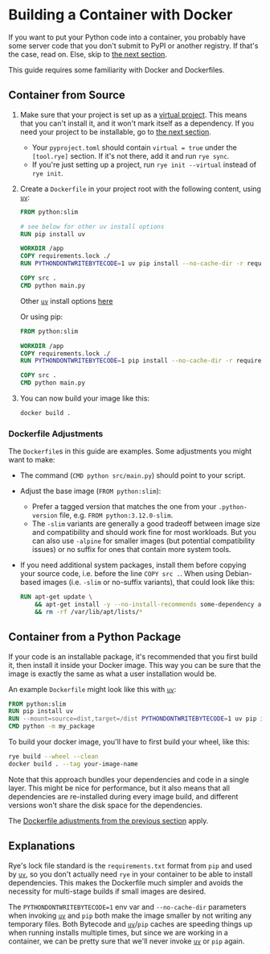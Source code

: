 # Building a Container with Docker

If you want to put your Python code into a container, you probably have some server code that you don't submit to PyPI or another registry.
If that's the case, read on. Else, skip to [the next section](#container-from-a-python-package).

This guide requires some familiarity with Docker and Dockerfiles.

## Container from Source

1. Make sure that your project is set up as a [virtual project](./virtual.md).
     This means that you can't install it, and it won't mark itself as a dependency.
     If you need your project to be installable, go to [the next section](#container-from-a-python-package).
  
     - Your `pyproject.toml` should contain `virtual = true` under the `[tool.rye]` section. If it's not there, add it and run `rye sync`.
     - If you're just setting up a project, run `rye init --virtual` instead of `rye init`.

2. Create a `Dockerfile` in your project root with the following content, using [`uv`](https://github.com/astral-sh/uv):
    
    ```Dockerfile
    FROM python:slim
    
    # see below for other uv install options
    RUN pip install uv

    WORKDIR /app
    COPY requirements.lock ./
    RUN PYTHONDONTWRITEBYTECODE=1 uv pip install --no-cache-dir -r requirements.lock
    
    COPY src .
    CMD python main.py
    ```

    Other [`uv`](https://github.com/astral-sh/uv) install options [here](https://github.com/astral-sh/uv?tab=readme-ov-file#getting-started)

    Or using pip:

    ```Dockerfile
    FROM python:slim
    
    WORKDIR /app
    COPY requirements.lock ./
    RUN PYTHONDONTWRITEBYTECODE=1 pip install --no-cache-dir -r requirements.lock
    
    COPY src .
    CMD python main.py
    ```

3. You can now build your image like this:
   
    ```bash
    docker build .
    ```

### Dockerfile Adjustments

The `Dockerfile`s in this guide are examples. Some adjustments you might want to make:

- The command (`CMD python src/main.py`) should point to your script.
- Adjust the base image (`FROM python:slim`):
  - Prefer a tagged version that matches the one from your `.python-version` file, e.g. `FROM python:3.12.0-slim`.
  - The `-slim` variants are generally a good tradeoff between image size and compatibility and should work fine for most workloads. 
  But you can also use `-alpine` for smaller images (but potential compatibility issues) or no suffix for ones that contain more system tools.
- If you need additional system packages, install them before copying your source code, i.e. before the line `COPY src .`.
  When using Debian-based images (i.e. `-slim` or no-suffix variants), that could look like this:

  ```Dockerfile
  RUN apt-get update \
      && apt-get install -y --no-install-recommends some-dependency another-dependency \
      && rm -rf /var/lib/apt/lists/*
  ```

## Container from a Python Package

If your code is an installable package, it's recommended that you first build it, then install it inside your Docker image.
This way you can be sure that the image is exactly the same as what a user installation would be.

An example `Dockerfile` might look like this with [`uv`](https://github.com/astral-sh/uv):

```Dockerfile
FROM python:slim
RUN pip install uv
RUN --mount=source=dist,target=/dist PYTHONDONTWRITEBYTECODE=1 uv pip install --no-cache-dir /dist/*.whl
CMD python -m my_package
```

To build your docker image, you'll have to first build your wheel, like this:

```bash
rye build --wheel --clean
docker build . --tag your-image-name
```

Note that this approach bundles your dependencies and code in a single layer.
This might be nice for performance, but it also means that all dependencies are re-installed during every image build, and different versions won't share the disk space for the dependencies.

The [Dockerfile adjustments from the previous section](#dockerfile-adjustments) apply.

## Explanations

Rye's lock file standard is the `requirements.txt` format from `pip` and used by [`uv`](https://github.com/astral-sh/uv), so you don't actually need `rye` in your container to be able to install dependencies.
This makes the Dockerfile much simpler and avoids the necessity for multi-stage builds if small images are desired.

The `PYTHONDONTWRITEBYTECODE=1` env var and `--no-cache-dir` parameters when invoking [`uv`](https://github.com/astral-sh/uv) and `pip` both make the image smaller by not writing any temporary files.
Both Bytecode and [`uv`](https://github.com/astral-sh/uv)/`pip` caches are speeding things up when running installs multiple times, but since we are working in a container, we can be pretty sure that we'll never invoke [`uv`](https://github.com/astral-sh/uv) or `pip` again.

